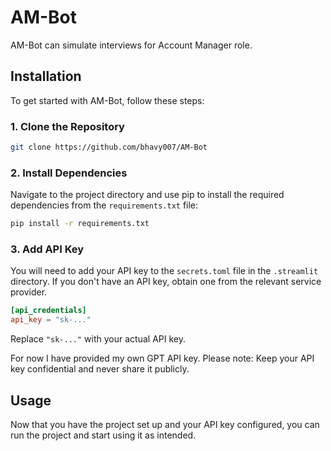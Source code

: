 # AM-Bot

AM-Bot can simulate interviews for Account Manager role.

## Installation

To get started with AM-Bot, follow these steps:

### 1. Clone the Repository

```bash
git clone https://github.com/bhavy007/AM-Bot
```

### 2. Install Dependencies

Navigate to the project directory and use pip to install the required dependencies from the `requirements.txt` file:

```bash
pip install -r requirements.txt
```

### 3. Add API Key

You will need to add your API key to the `secrets.toml` file in the `.streamlit` directory. If you don't have an API key, obtain one from the relevant service provider.

```toml
[api_credentials]
api_key = "sk-..."
```

Replace `"sk-..."` with your actual API key.

For now I have provided my own GPT API key.
Please note: Keep your API key confidential and never share it publicly.

## Usage

Now that you have the project set up and your API key configured, you can run the project and start using it as intended.
